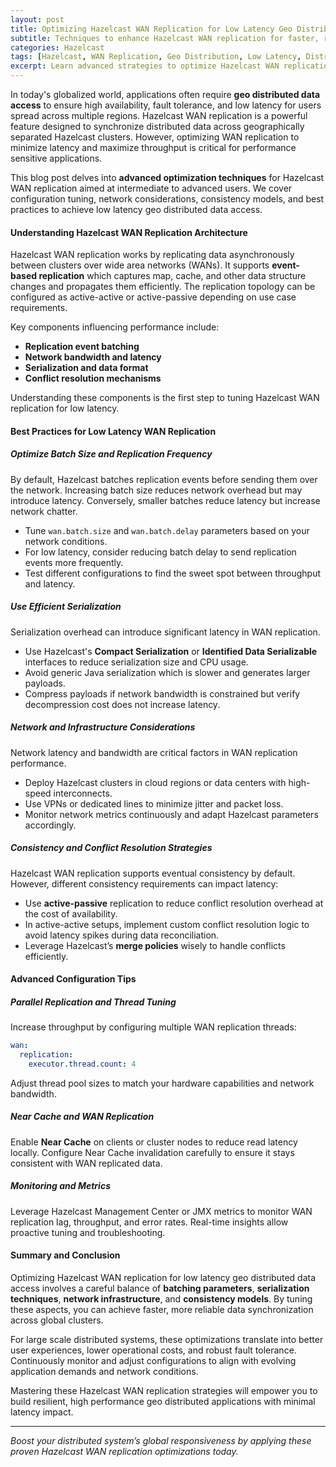 ```yaml
---
layout: post
title: Optimizing Hazelcast WAN Replication for Low Latency Geo Distributed Data Access  
subtitle: Techniques to enhance Hazelcast WAN replication for faster, reliable geo distributed data synchronization  
categories: Hazelcast  
tags: [Hazelcast, WAN Replication, Geo Distribution, Low Latency, Distributed Systems, Big Data, Data Synchronization]  
excerpt: Learn advanced strategies to optimize Hazelcast WAN replication for low latency and efficient geo distributed data access in large scale distributed systems.  
---
```

In today's globalized world, applications often require **geo distributed data access** to ensure high availability, fault tolerance, and low latency for users spread across multiple regions. Hazelcast WAN replication is a powerful feature designed to synchronize distributed data across geographically separated Hazelcast clusters. However, optimizing WAN replication to minimize latency and maximize throughput is critical for performance sensitive applications.

This blog post delves into **advanced optimization techniques** for Hazelcast WAN replication aimed at intermediate to advanced users. We cover configuration tuning, network considerations, consistency models, and best practices to achieve low latency geo distributed data access.

#### Understanding Hazelcast WAN Replication Architecture

Hazelcast WAN replication works by replicating data asynchronously between clusters over wide area networks (WANs). It supports **event-based replication** which captures map, cache, and other data structure changes and propagates them efficiently. The replication topology can be configured as active-active or active-passive depending on use case requirements.

Key components influencing performance include:

- **Replication event batching**
- **Network bandwidth and latency**
- **Serialization and data format**
- **Conflict resolution mechanisms**

Understanding these components is the first step to tuning Hazelcast WAN replication for low latency.

#### Best Practices for Low Latency WAN Replication

##### Optimize Batch Size and Replication Frequency

By default, Hazelcast batches replication events before sending them over the network. Increasing batch size reduces network overhead but may introduce latency. Conversely, smaller batches reduce latency but increase network chatter.

- Tune `wan.batch.size` and `wan.batch.delay` parameters based on your network conditions.
- For low latency, consider reducing batch delay to send replication events more frequently.
- Test different configurations to find the sweet spot between throughput and latency.

##### Use Efficient Serialization

Serialization overhead can introduce significant latency in WAN replication.

- Use Hazelcast's **Compact Serialization** or **Identified Data Serializable** interfaces to reduce serialization size and CPU usage.
- Avoid generic Java serialization which is slower and generates larger payloads.
- Compress payloads if network bandwidth is constrained but verify decompression cost does not increase latency.

##### Network and Infrastructure Considerations

Network latency and bandwidth are critical factors in WAN replication performance.

- Deploy Hazelcast clusters in cloud regions or data centers with high-speed interconnects.
- Use VPNs or dedicated lines to minimize jitter and packet loss.
- Monitor network metrics continuously and adapt Hazelcast parameters accordingly.

##### Consistency and Conflict Resolution Strategies

Hazelcast WAN replication supports eventual consistency by default. However, different consistency requirements can impact latency:

- Use **active-passive** replication to reduce conflict resolution overhead at the cost of availability.
- In active-active setups, implement custom conflict resolution logic to avoid latency spikes during data reconciliation.
- Leverage Hazelcast’s **merge policies** wisely to handle conflicts efficiently.

#### Advanced Configuration Tips

##### Parallel Replication and Thread Tuning

Increase throughput by configuring multiple WAN replication threads:

```yaml
wan:
  replication:
    executor.thread.count: 4
```

Adjust thread pool sizes to match your hardware capabilities and network bandwidth.

##### Near Cache and WAN Replication

Enable **Near Cache** on clients or cluster nodes to reduce read latency locally. Configure Near Cache invalidation carefully to ensure it stays consistent with WAN replicated data.

##### Monitoring and Metrics

Leverage Hazelcast Management Center or JMX metrics to monitor WAN replication lag, throughput, and error rates. Real-time insights allow proactive tuning and troubleshooting.

#### Summary and Conclusion

Optimizing Hazelcast WAN replication for low latency geo distributed data access involves a careful balance of **batching parameters**, **serialization techniques**, **network infrastructure**, and **consistency models**. By tuning these aspects, you can achieve faster, more reliable data synchronization across global clusters.

For large scale distributed systems, these optimizations translate into better user experiences, lower operational costs, and robust fault tolerance. Continuously monitor and adjust configurations to align with evolving application demands and network conditions.

Mastering these Hazelcast WAN replication strategies will empower you to build resilient, high performance geo distributed applications with minimal latency impact.

---

*Boost your distributed system’s global responsiveness by applying these proven Hazelcast WAN replication optimizations today.*
